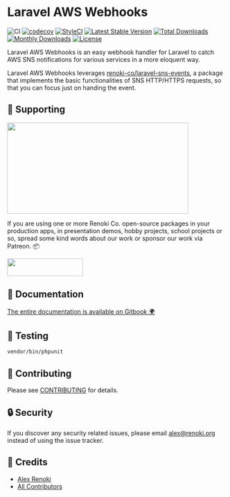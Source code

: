 Laravel AWS Webhooks
====================

![CI](https://github.com/renoki-co/laravel-aws-webhooks/workflows/CI/badge.svg?branch=master)
[![codecov](https://codecov.io/gh/renoki-co/laravel-aws-webhooks/branch/master/graph/badge.svg)](https://codecov.io/gh/renoki-co/laravel-aws-webhooks/branch/master)
[![StyleCI](https://github.styleci.io/repos/281713043/shield?branch=master)](https://github.styleci.io/repos/281713043)
[![Latest Stable Version](https://poser.pugx.org/renoki-co/laravel-aws-webhooks/v/stable)](https://packagist.org/packages/renoki-co/laravel-aws-webhooks)
[![Total Downloads](https://poser.pugx.org/renoki-co/laravel-aws-webhooks/downloads)](https://packagist.org/packages/renoki-co/laravel-aws-webhooks)
[![Monthly Downloads](https://poser.pugx.org/renoki-co/laravel-aws-webhooks/d/monthly)](https://packagist.org/packages/renoki-co/laravel-aws-webhooks)
[![License](https://poser.pugx.org/renoki-co/laravel-aws-webhooks/license)](https://packagist.org/packages/renoki-co/laravel-aws-webhooks)

Laravel AWS Webhooks is an easy webhook handler for Laravel to catch AWS SNS notifications for various services in a more eloquent way.

Laravel AWS Webhooks leverages [renoki-co/laravel-sns-events](https://github.com/renoki-co/laravel-sns-events), a package that implements the basic functionalities of SNS HTTP/HTTPS requests, so that you can focus just on handing the event.

## 🤝 Supporting

[<img src="https://github-content.s3.fr-par.scw.cloud/static/35.jpg" height="210" width="418" />](https://github-content.renoki.org/github-repo/35)

If you are using one or more Renoki Co. open-source packages in your production apps, in presentation demos, hobby projects, school projects or so, spread some kind words about our work or sponsor our work via Patreon. 📦

[<img src="https://c5.patreon.com/external/logo/become_a_patron_button.png" height="41" width="175" />](https://www.patreon.com/bePatron?u=10965171)

## 📃 Documentation

[The entire documentation is available on Gitbook 🌍](https://rennokki.gitbook.io/laravel-aws-sns/aws-webhooks/introduction)

## 🐛 Testing

``` bash
vendor/bin/phpunit
```

## 🤝 Contributing

Please see [CONTRIBUTING](CONTRIBUTING.md) for details.

## 🔒  Security

If you discover any security related issues, please email alex@renoki.org instead of using the issue tracker.

## 🎉 Credits

- [Alex Renoki](https://github.com/rennokki)
- [All Contributors](../../contributors)
